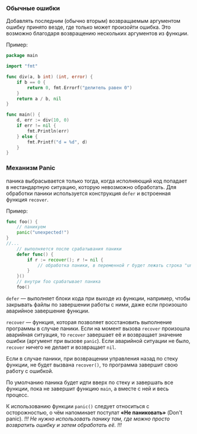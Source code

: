 ### Обычные ошибки
Добавлять последним (обычно вторым) возвращаемым аргументом ошибку принято везде, где только может произойти ошибка. Это возможно благодаря возвращению нескольких аргументов из функции.

Пример:
```Go
package main

import "fmt"

func div(a, b int) (int, error) {
    if b == 0 {
        return 0, fmt.Errorf("делитель равен 0")
    }
    return a / b, nil
}

func main() {
    d, err := div(10, 0)
    if err != nil {
        fmt.Println(err)
    } else {
        fmt.Printf("d = %d", d)
    }
}
```

### Механизм Panic
паника выбрасывается только тогда, когда исполняющий код попадает в нестандартную ситуацию, которую невозможно обработать.
Для обработки паники используется конструкция `defer` и встроенная функция `recover`.

Пример:
```Go
func foo() {
    // паникуем
    panic("unexpected!")
}
//...
    // выполняется после срабатывания паники
    defer func() {
        if r := recover(); r != nil {
            // обработка паники, в переменной r будет лежать строка "unexpected"
        }
    }()
    // внутри foo срабатывает паника
    foo()
```
`defer` — выполняет блоки кода при выходе из функции, например, чтобы закрывать файлы по завершении работы с ними, даже если произошло аварийное завершение функции.

`recover` — функция, которая позволяет восстановить выполнение программы в случае паники. Если на момент вызова `recover` произошла аварийная ситуация, то `recover` завершает её и возвращает значение ошибки (аргумент при вызове `panic`). Если аварийной ситуации не было, `recover` ничего не делает и возвращает `nil`.

Если в случае паники, при возвращении управления назад по стеку функции, не будет вызвана `recover()`, то программа завершит свою работу с ошибкой.

По умолчанию паника будет идти вверх по стеку и завершать все функции, пока не завершит функцию `main`, а вместе с ней и весь процесс. 

К использованию функции `panic()` следует относиться с осторожностью, о чём напоминает постулат **«Не паниковать»** (Don't panic). 
_!!! Не нужно использовать панику там, где можно просто возвратить ошибку и затем обработать её. !!!_